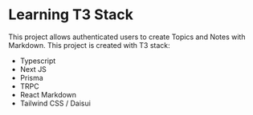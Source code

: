 # Learning T3 Stack 

This project allows authenticated users to create Topics and Notes with Markdown.
This project is created with T3 stack:
- Typescript
- Next JS
- Prisma
- TRPC
- React Markdown
- Tailwind CSS / Daisui

